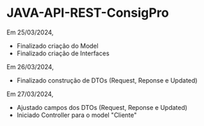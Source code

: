 # JAVA-API-REST-ConsigPro



Em 25/03/2024,
- Finalizado criação do Model
- Finalizado criação de Interfaces

Em 26/03/2024,
- Finalizado construção de DTOs (Request, Reponse e Updated)

Em 27/03/2024,
- Ajustado campos dos DTOs (Request, Reponse e Updated)
- Iniciado Controller para o model "Cliente"
